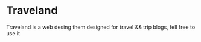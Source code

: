 # Traveland
Traveland is a web desing them designed for travel &amp;&amp; trip blogs, fell free to use it
